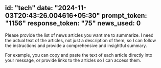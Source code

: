 
id: "tech"
date: "2024-11-03T20:43:26.004616+05:30"
prompt_token: "1156"
response_token: "75"
news_used: 0
------
Please provide the list of news articles you want me to summarize. I need the actual text of the articles, not just a description of them, so I can follow the instructions and provide a comprehensive and insightful summary. 

For example, you can copy and paste the text of each article directly into your message, or provide links to the articles so I can access them. 

